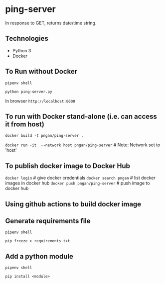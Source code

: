 # ping-server

In response to GET, returns date/time string.

## Technologies
- Python 3
- Docker

## To Run without Docker

`pipenv shell`

`python ping-server.py`

In browser `http://localhost:8000`


## To run with Docker stand-alone (i.e. can access it from host)

`docker build -t pngan/ping-server .`

`docker run -it  --network host pngan/ping-server` # Note: Network set to 'host'

## To publish docker image to Docker Hub
`docker login` # give docker credentials
`docker search pngan` #  list docker images in docker hub
`docker push pngan/ping-server` # push image to docker hub

## Using github actions to build docker image



## Generate requirements file
`pipenv shell`

`pip freeze > requirements.txt`

## Add a python module
`pipenv shell`

`pip install <module>`
